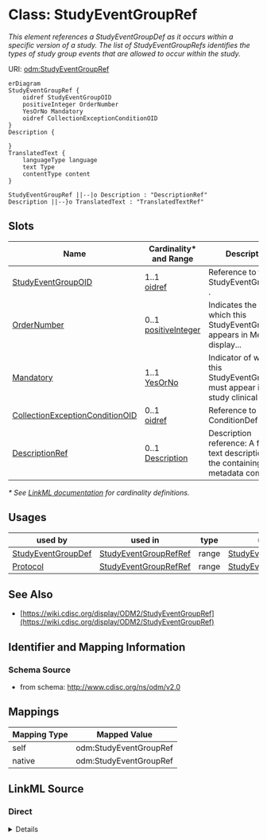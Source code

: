 # Class: StudyEventGroupRef

_This element references a StudyEventGroupDef as it occurs within a specific version of a study. The list of StudyEventGroupRefs identifies the types of study group events that are allowed to occur within the study._




URI: [odm:StudyEventGroupRef](http://www.cdisc.org/ns/odm/v2.0/StudyEventGroupRef)


```mermaid
erDiagram
StudyEventGroupRef {
    oidref StudyEventGroupOID  
    positiveInteger OrderNumber  
    YesOrNo Mandatory  
    oidref CollectionExceptionConditionOID  
}
Description {

}
TranslatedText {
    languageType language  
    text Type  
    contentType content  
}

StudyEventGroupRef ||--|o Description : "DescriptionRef"
Description ||--}o TranslatedText : "TranslatedTextRef"

```



<!-- no inheritance hierarchy -->


## Slots

| Name | Cardinality* and Range | Description | Inheritance |
| ---  | --- | --- | --- |
| [StudyEventGroupOID](StudyEventGroupOID.md) | 1..1 <br/> [oidref](oidref.md) | Reference to the StudyEventGroupDef . | direct |
| [OrderNumber](OrderNumber.md) | 0..1 <br/> [positiveInteger](positiveInteger.md) | Indicates the order in which this StudyEventGroup appears in Metadata display... | direct |
| [Mandatory](Mandatory.md) | 1..1 <br/> [YesOrNo](YesOrNo.md) | Indicator of whether this StudyEventGroup must appear in the study clinical d... | direct |
| [CollectionExceptionConditionOID](CollectionExceptionConditionOID.md) | 0..1 <br/> [oidref](oidref.md) | Reference to a ConditionDef | direct |
| [DescriptionRef](DescriptionRef.md) | 0..1 <br/> [Description](Description.md) | Description reference: A free-text description of the containing metadata com... | direct |

_* See [LinkML documentation](https://linkml.io/linkml/schemas/slots.html#slot-cardinality) for cardinality definitions._




## Usages

| used by | used in | type | used |
| ---  | --- | --- | --- |
| [StudyEventGroupDef](StudyEventGroupDef.md) | [StudyEventGroupRefRef](StudyEventGroupRefRef.md) | range | [StudyEventGroupRef](StudyEventGroupRef.md) |
| [Protocol](Protocol.md) | [StudyEventGroupRefRef](StudyEventGroupRefRef.md) | range | [StudyEventGroupRef](StudyEventGroupRef.md) |






## See Also

* [https://wiki.cdisc.org/display/ODM2/StudyEventGroupRef](https://wiki.cdisc.org/display/ODM2/StudyEventGroupRef)

## Identifier and Mapping Information







### Schema Source


* from schema: http://www.cdisc.org/ns/odm/v2.0





## Mappings

| Mapping Type | Mapped Value |
| ---  | ---  |
| self | odm:StudyEventGroupRef |
| native | odm:StudyEventGroupRef |





## LinkML Source

<!-- TODO: investigate https://stackoverflow.com/questions/37606292/how-to-create-tabbed-code-blocks-in-mkdocs-or-sphinx -->

### Direct

<details>
```yaml
name: StudyEventGroupRef
description: This element references a StudyEventGroupDef as it occurs within a specific
  version of a study. The list of StudyEventGroupRefs identifies the types of study
  group events that are allowed to occur within the study.
from_schema: http://www.cdisc.org/ns/odm/v2.0
see_also:
- https://wiki.cdisc.org/display/ODM2/StudyEventGroupRef
rank: 1000
slots:
- StudyEventGroupOID
- OrderNumber
- Mandatory
- CollectionExceptionConditionOID
- DescriptionRef
slot_usage:
  StudyEventGroupOID:
    name: StudyEventGroupOID
    description: Reference to the StudyEventGroupDef .
    comments:
    - 'Required

      range: oidref

      The StudyEventGroupOID value must match the OID attribute for a StudyEventGroupDef
      in this Study/MetaDataVersion. The StudyEventGroupRefs within a Protocol must
      not have duplicate StudyEventGroupOID values.'
    domain_of:
    - StudyEventGroupRef
    - AbsoluteTimingConstraint
    range: oidref
    required: true
  OrderNumber:
    name: OrderNumber
    description: Indicates the order in which this StudyEventGroup appears in Metadata
      displays or data entry applications.
    comments:
    - 'Optional

      range: positiveInteger

      The StudyEventGroupRefs within a Protocol must not have duplicate OrderNumber
      values.'
    domain_of:
    - StudyEventGroupRef
    - StudyEventRef
    - ItemGroupRef
    - ItemRef
    - CodeListItem
    - Parameter
    - ReturnValue
    - StudyEndPointRef
    range: positiveInteger
  Mandatory:
    name: Mandatory
    description: Indicator of whether this StudyEventGroup must appear in the study
      clinical data for each subject per the study protocol.
    comments:
    - 'Required

      enum values: (Yes | No)

      When the value is Yes, the data for each subject in the study must include a
      StudyEventData element with this StudyEventGroupOID.'
    domain_of:
    - StudyEventGroupRef
    - StudyEventRef
    - ItemGroupRef
    - ItemRef
    range: YesOrNo
    required: true
  CollectionExceptionConditionOID:
    name: CollectionExceptionConditionOID
    description: Reference to a ConditionDef
    comments:
    - 'Optional

      range: oidref

      The CollectionExceptionConditionOID value must match the OID attribute for a
      ConditionDef in this Study/MetaDataVersion.'
    domain_of:
    - StudyEventGroupRef
    - StudyEventRef
    - ItemGroupRef
    - ItemRef
    range: oidref
  DescriptionRef:
    name: DescriptionRef
    domain_of:
    - Study
    - MetaDataVersion
    - ValueListDef
    - StudyEventGroupRef
    - StudyEventGroupDef
    - StudyEventDef
    - ItemGroupDef
    - Origin
    - ItemDef
    - CodeList
    - CodeListItem
    - MethodDef
    - ConditionDef
    - CommentDef
    - Protocol
    - StudyStructure
    - TrialPhase
    - StudyIndication
    - StudyIntervention
    - StudyObjective
    - StudyEndPoint
    - StudyTargetPopulation
    - StudyEstimand
    - IntercurrentEvent
    - SummaryMeasure
    - Arm
    - Epoch
    - TransitionTimingConstraint
    - AbsoluteTimingConstraint
    - RelativeTimingConstraint
    - DurationTimingConstraint
    - WorkflowDef
    - Criterion
    - Organization
    - Location
    - ODMFileMetadata
    range: Description
    maximum_cardinality: 1
class_uri: odm:StudyEventGroupRef

```
</details>

### Induced

<details>
```yaml
name: StudyEventGroupRef
description: This element references a StudyEventGroupDef as it occurs within a specific
  version of a study. The list of StudyEventGroupRefs identifies the types of study
  group events that are allowed to occur within the study.
from_schema: http://www.cdisc.org/ns/odm/v2.0
see_also:
- https://wiki.cdisc.org/display/ODM2/StudyEventGroupRef
rank: 1000
slot_usage:
  StudyEventGroupOID:
    name: StudyEventGroupOID
    description: Reference to the StudyEventGroupDef .
    comments:
    - 'Required

      range: oidref

      The StudyEventGroupOID value must match the OID attribute for a StudyEventGroupDef
      in this Study/MetaDataVersion. The StudyEventGroupRefs within a Protocol must
      not have duplicate StudyEventGroupOID values.'
    domain_of:
    - StudyEventGroupRef
    - AbsoluteTimingConstraint
    range: oidref
    required: true
  OrderNumber:
    name: OrderNumber
    description: Indicates the order in which this StudyEventGroup appears in Metadata
      displays or data entry applications.
    comments:
    - 'Optional

      range: positiveInteger

      The StudyEventGroupRefs within a Protocol must not have duplicate OrderNumber
      values.'
    domain_of:
    - StudyEventGroupRef
    - StudyEventRef
    - ItemGroupRef
    - ItemRef
    - CodeListItem
    - Parameter
    - ReturnValue
    - StudyEndPointRef
    range: positiveInteger
  Mandatory:
    name: Mandatory
    description: Indicator of whether this StudyEventGroup must appear in the study
      clinical data for each subject per the study protocol.
    comments:
    - 'Required

      enum values: (Yes | No)

      When the value is Yes, the data for each subject in the study must include a
      StudyEventData element with this StudyEventGroupOID.'
    domain_of:
    - StudyEventGroupRef
    - StudyEventRef
    - ItemGroupRef
    - ItemRef
    range: YesOrNo
    required: true
  CollectionExceptionConditionOID:
    name: CollectionExceptionConditionOID
    description: Reference to a ConditionDef
    comments:
    - 'Optional

      range: oidref

      The CollectionExceptionConditionOID value must match the OID attribute for a
      ConditionDef in this Study/MetaDataVersion.'
    domain_of:
    - StudyEventGroupRef
    - StudyEventRef
    - ItemGroupRef
    - ItemRef
    range: oidref
  DescriptionRef:
    name: DescriptionRef
    domain_of:
    - Study
    - MetaDataVersion
    - ValueListDef
    - StudyEventGroupRef
    - StudyEventGroupDef
    - StudyEventDef
    - ItemGroupDef
    - Origin
    - ItemDef
    - CodeList
    - CodeListItem
    - MethodDef
    - ConditionDef
    - CommentDef
    - Protocol
    - StudyStructure
    - TrialPhase
    - StudyIndication
    - StudyIntervention
    - StudyObjective
    - StudyEndPoint
    - StudyTargetPopulation
    - StudyEstimand
    - IntercurrentEvent
    - SummaryMeasure
    - Arm
    - Epoch
    - TransitionTimingConstraint
    - AbsoluteTimingConstraint
    - RelativeTimingConstraint
    - DurationTimingConstraint
    - WorkflowDef
    - Criterion
    - Organization
    - Location
    - ODMFileMetadata
    range: Description
    maximum_cardinality: 1
attributes:
  StudyEventGroupOID:
    name: StudyEventGroupOID
    description: Reference to the StudyEventGroupDef .
    comments:
    - 'Required

      range: oidref

      The StudyEventGroupOID value must match the OID attribute for a StudyEventGroupDef
      in this Study/MetaDataVersion. The StudyEventGroupRefs within a Protocol must
      not have duplicate StudyEventGroupOID values.'
    from_schema: http://www.cdisc.org/ns/odm/v2.0
    rank: 1000
    alias: StudyEventGroupOID
    owner: StudyEventGroupRef
    domain_of:
    - StudyEventGroupRef
    - AbsoluteTimingConstraint
    range: oidref
    required: true
  OrderNumber:
    name: OrderNumber
    description: Indicates the order in which this StudyEventGroup appears in Metadata
      displays or data entry applications.
    comments:
    - 'Optional

      range: positiveInteger

      The StudyEventGroupRefs within a Protocol must not have duplicate OrderNumber
      values.'
    from_schema: http://www.cdisc.org/ns/odm/v2.0
    rank: 1000
    alias: OrderNumber
    owner: StudyEventGroupRef
    domain_of:
    - StudyEventGroupRef
    - StudyEventRef
    - ItemGroupRef
    - ItemRef
    - CodeListItem
    - Parameter
    - ReturnValue
    - StudyEndPointRef
    range: positiveInteger
  Mandatory:
    name: Mandatory
    description: Indicator of whether this StudyEventGroup must appear in the study
      clinical data for each subject per the study protocol.
    comments:
    - 'Required

      enum values: (Yes | No)

      When the value is Yes, the data for each subject in the study must include a
      StudyEventData element with this StudyEventGroupOID.'
    from_schema: http://www.cdisc.org/ns/odm/v2.0
    rank: 1000
    alias: Mandatory
    owner: StudyEventGroupRef
    domain_of:
    - StudyEventGroupRef
    - StudyEventRef
    - ItemGroupRef
    - ItemRef
    range: YesOrNo
    required: true
  CollectionExceptionConditionOID:
    name: CollectionExceptionConditionOID
    description: Reference to a ConditionDef
    comments:
    - 'Optional

      range: oidref

      The CollectionExceptionConditionOID value must match the OID attribute for a
      ConditionDef in this Study/MetaDataVersion.'
    from_schema: http://www.cdisc.org/ns/odm/v2.0
    rank: 1000
    alias: CollectionExceptionConditionOID
    owner: StudyEventGroupRef
    domain_of:
    - StudyEventGroupRef
    - StudyEventRef
    - ItemGroupRef
    - ItemRef
    range: oidref
  DescriptionRef:
    name: DescriptionRef
    description: 'Description reference: A free-text description of the containing
      metadata component, unless restricted by Business Rules.'
    from_schema: http://www.cdisc.org/ns/odm/v2.0
    rank: 1000
    identifier: false
    alias: DescriptionRef
    owner: StudyEventGroupRef
    domain_of:
    - Study
    - MetaDataVersion
    - ValueListDef
    - StudyEventGroupRef
    - StudyEventGroupDef
    - StudyEventDef
    - ItemGroupDef
    - Origin
    - ItemDef
    - CodeList
    - CodeListItem
    - MethodDef
    - ConditionDef
    - CommentDef
    - Protocol
    - StudyStructure
    - TrialPhase
    - StudyIndication
    - StudyIntervention
    - StudyObjective
    - StudyEndPoint
    - StudyTargetPopulation
    - StudyEstimand
    - IntercurrentEvent
    - SummaryMeasure
    - Arm
    - Epoch
    - TransitionTimingConstraint
    - AbsoluteTimingConstraint
    - RelativeTimingConstraint
    - DurationTimingConstraint
    - WorkflowDef
    - Criterion
    - Organization
    - Location
    - ODMFileMetadata
    range: Description
    maximum_cardinality: 1
class_uri: odm:StudyEventGroupRef

```
</details>
